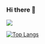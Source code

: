### Hi there 👋
<img src="https://capsule-render.vercel.app/api?type=soft&color=FD866E&height=100&section=header&text=&fontSize=90" />

[![Top Langs](https://github-readme-stats.vercel.app/api/top-langs/?username=KMJbella&layout=compact)](https://github.com/anuraghazra/github-readme-stats)

